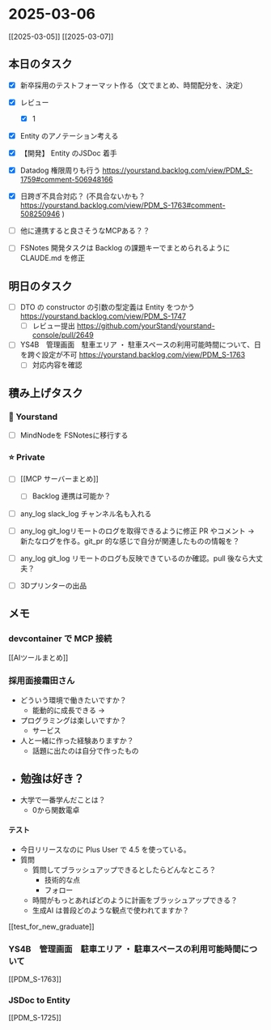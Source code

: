 # 2025-03-06

[[2025-03-05]] [[2025-03-07]]

## 本日のタスク

- [x] 新卒採用のテストフォーマット作る（文でまとめ、時間配分を、決定）
- [x] レビュー

  - [x] 1

- [x] Entity のアノテーション考える
- [x] 【開発】 Entity のJSDoc 着手
- [x] Datadog 権限周りも行う https://yourstand.backlog.com/view/PDM_S-1759#comment-506948166
- [x] 日跨ぎ不具合対応？ (不具合ないかも？ https://yourstand.backlog.com/view/PDM_S-1763#comment-508250946 )

- [ ] 他に連携すると良さそうなMCPある？？
- [ ] FSNotes 開発タスクは Backlog の課題キーでまとめられるように CLAUDE.md を修正

## 明日のタスク

- [ ] DTO の constructor の引数の型定義は Entity をつかう https://yourstand.backlog.com/view/PDM_S-1747
  - [ ] レビュー提出 https://github.com/yourStand/yourstand-console/pull/2649
- [ ] YS4B　管理画面　駐車エリア ・ 駐車スペースの利用可能時間について、日を跨ぐ設定が不可 https://yourstand.backlog.com/view/PDM_S-1763
  - [ ] 対応内容を確認

## 積み上げタスク

### 🔵 Yourstand

- [ ] MindNodeを FSNotesに移行する

### ⭐️ Private

- [ ] [[MCP サーバーまとめ]]

  - [ ] Backlog 連携は可能か？

- [ ] any_log slack_log チャンネル名も入れる
- [ ] any_log git_logリモートのログを取得できるように修正 PR やコメント -> 新たなログを作る。git_pr 的な感じで自分が関連したものの情報を？
- [ ] any_log git_log リモートのログも反映できているのか確認。pull 後なら大丈夫？

- [ ] 3Dプリンターの出品

## メモ

### devcontainer で MCP 接続

[[AIツールまとめ]]

### 採用面接霜田さん

- どういう環境で働きたいですか？
  - 能動的に成長できる ->
- プログラミングは楽しいですか？
  - サービス
- 人と一緒に作った経験ありますか？
  - 話題に出たのは自分で作ったもの
- ## 勉強は好き？
- 大学で一番学んだことは？
  - 0から関数電卓

#### テスト

- 今日リリースなのに Plus User で 4.5 を使っている。
- 質問
  - 質問してブラッシュアップできるとしたらどんなところ？
    - 技術的な点
    - フォロー
  - 時間がもっとあればどのように計画をブラッシュアップできる？
  - 生成AI は普段どのような観点で使われてますか？

[[test_for_new_graduate]]

### YS4B　管理画面　駐車エリア ・ 駐車スペースの利用可能時間について

[[PDM_S-1763]]

### JSDoc to Entity

[[PDM_S-1725]]
